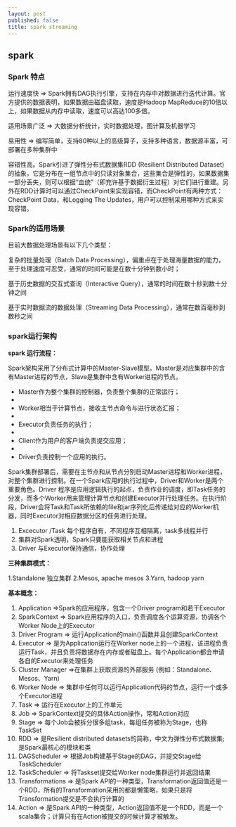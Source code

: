 ```yaml
---
layout: post
published: false
title: spark streaming
---
```

## spark

### Spark 特点

运行速度快 => Spark拥有DAG执行引擎，支持在内存中对数据进行迭代计算。官方提供的数据表明，如果数据由磁盘读取，速度是Hadoop MapReduce的10倍以上，如果数据从内存中读取，速度可以高达100多倍。

适用场景广泛 => 大数据分析统计，实时数据处理，图计算及机器学习

易用性 => 编写简单，支持80种以上的高级算子，支持多种语言，数据源丰富，可部署在多种集群中

容错性高。Spark引进了弹性分布式数据集RDD (Resilient Distributed Dataset) 的抽象，它是分布在一组节点中的只读对象集合，这些集合是弹性的，如果数据集一部分丢失，则可以根据“血统”（即充许基于数据衍生过程）对它们进行重建。另外在RDD计算时可以通过CheckPoint来实现容错，而CheckPoint有两种方式：CheckPoint Data，和Logging The Updates，用户可以控制采用哪种方式来实现容错。

### Spark的适用场景

目前大数据处理场景有以下几个类型：

复杂的批量处理（Batch Data Processing），偏重点在于处理海量数据的能力，至于处理速度可忍受，通常的时间可能是在数十分钟到数小时；

基于历史数据的交互式查询（Interactive Query），通常的时间在数十秒到数十分钟之间

基于实时数据流的数据处理（Streaming Data Processing），通常在数百毫秒到数秒之间

### spark运行架构

**spark 运行流程：**

Spark架构采用了分布式计算中的Master-Slave模型。Master是对应集群中的含有Master进程的节点，Slave是集群中含有Worker进程的节点。

- Master作为整个集群的控制器，负责整个集群的正常运行；
- 
- Worker相当于计算节点，接收主节点命令与进行状态汇报；
- 
- Executor负责任务的执行；
- 
- Client作为用户的客户端负责提交应用；
- 
- Driver负责控制一个应用的执行。


Spark集群部署后，需要在主节点和从节点分别启动Master进程和Worker进程，对整个集群进行控制。在一个Spark应用的执行过程中，Driver和Worker是两个重要角色。Driver 程序是应用逻辑执行的起点，负责作业的调度，即Task任务的分发，而多个Worker用来管理计算节点和创建Executor并行处理任务。在执行阶段，Driver会将Task和Task所依赖的file和jar序列化后传递给对应的Worker机器，同时Executor对相应数据分区的任务进行处理。

1. Excecutor /Task 每个程序自有，不同程序互相隔离，task多线程并行
1. 集群对Spark透明，Spark只要能获取相关节点和进程
1. Driver 与Executor保持通信，协作处理

**三种集群模式：**

1.Standalone 独立集群
2.Mesos, apache mesos
3.Yarn, hadoop yarn

**基本概念：**

1. Application =>Spark的应用程序，包含一个Driver program和若干Executor
1. SparkContext => Spark应用程序的入口，负责调度各个运算资源，协调各个Worker Node上的Executor
1. Driver Program => 运行Application的main()函数并且创建SparkContext
1. Executor => 是为Application运行在Worker node上的一个进程，该进程负责运行Task，并且负责将数据存在内存或者磁盘上。每个Application都会申请各自的Executor来处理任务
1. Cluster Manager =>在集群上获取资源的外部服务 (例如：Standalone、Mesos、Yarn)
1. Worker Node => 集群中任何可以运行Application代码的节点，运行一个或多个Executor进程
1. Task => 运行在Executor上的工作单元
1. Job => SparkContext提交的具体Action操作，常和Action对应
1. Stage => 每个Job会被拆分很多组task，每组任务被称为Stage，也称TaskSet
1. RDD => 是Resilient distributed datasets的简称，中文为弹性分布式数据集;是Spark最核心的模块和类
1. DAGScheduler => 根据Job构建基于Stage的DAG，并提交Stage给TaskScheduler
1. TaskScheduler => 将Taskset提交给Worker node集群运行并返回结果 
1. Transformations => 是Spark API的一种类型，Transformation返回值还是一个RDD，所有的Transformation采用的都是懒策略，如果只是将Transformation提交是不会执行计算的
1. Action => 是Spark API的一种类型，Action返回值不是一个RDD，而是一个scala集合；计算只有在Action被提交的时候计算才被触发。
